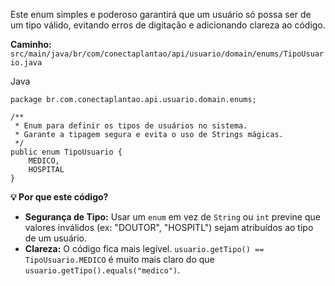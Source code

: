 Este enum simples e poderoso garantirá que um usuário só possa ser de um tipo válido, evitando erros de digitação e adicionando clareza ao código.

**Caminho:** `src/main/java/br/com/conectaplantao/api/usuario/domain/enums/TipoUsuario.java`

Java

```
package br.com.conectaplantao.api.usuario.domain.enums;

/**
 * Enum para definir os tipos de usuários no sistema.
 * Garante a tipagem segura e evita o uso de Strings mágicas.
 */
public enum TipoUsuario {
    MEDICO,
    HOSPITAL
}
```

**💡 Por que este código?**

- **Segurança de Tipo:** Usar um `enum` em vez de `String` ou `int` previne que valores inválidos (ex: "DOUTOR", "HOSPITL") sejam atribuídos ao tipo de um usuário.
- **Clareza:** O código fica mais legível. `usuario.getTipo() == TipoUsuario.MEDICO` é muito mais claro do que `usuario.getTipo().equals("medico")`.